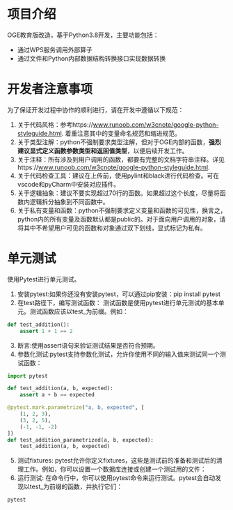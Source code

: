 # 项目介绍
OGE教育版改造，基于Python3.8开发，主要功能包括：
- 通过WPS服务调用外部算子
- 通过文件和Python内部数据结构转换接口实现数据转换

# 开发者注意事项
为了保证开发过程中协作的顺利进行，请在开发中遵循以下规范：
1. 关于代码风格：参考https://www.runoob.com/w3cnote/google-python-styleguide.html. 着重注意其中的变量命名规范和缩进规范。
2. 关于类型注解：python不强制要求类型注解，但对于OGE内部的函数，**强烈建议显式定义函数参数类型和返回值类型**，以便后续开发工作。
3. 关于注释：所有涉及到用户调用的函数，都要有完整的文档字符串注释。详见https://www.runoob.com/w3cnote/google-python-styleguide.html.
4. 关于代码检查工具：建议在上传前，使用pylint和black进行代码检查。可在vscode和pyCharm中安装对应插件。
5. 关于逻辑抽象：建议不要实现超过70行的函数。如果超过这个长度，尽量将函数内逻辑拆分抽象到不同函数中。
6. 关于私有变量和函数：python不强制要求定义变量和函数的可见性，换言之，python内的所有变量及函数默认都是public的。对于面向用户调用的对象，请将其中不希望用户可见的函数和对象通过双下划线，显式标记为私有。

# 单元测试
使用Pytest进行单元测试。
1. 安装pytest:如果你还没有安装pytest，可以通过pip安装：pip install pytest
2. 在test路径下，编写测试函数：
   测试函数是使用pytest进行单元测试的基本单元。测试函数应该以test_为前缀。例如：
``` python
def test_addition():
    assert 1 + 1 == 2
```
3. 断言:使用assert语句来验证测试结果是否符合预期。
4. 参数化测试:pytest支持参数化测试，允许你使用不同的输入值来测试同一个测试函数：
``` python
import pytest

def test_addition(a, b, expected):
    assert a + b == expected

@pytest.mark.parametrize("a, b, expected", [
    (1, 2, 3),
    (3, 2, 5),
    (-1, -1, -2)
])
def test_addition_parametrized(a, b, expected):
    test_addition(a, b, expected)
```
5. 测试fixtures:
pytest允许你定义fixtures，这些是测试前的准备和测试后的清理工作。例如，你可以设置一个数据库连接或创建一个测试用的文件：
6. 运行测试:
在命令行中，你可以使用pytest命令来运行测试。pytest会自动发现以test_为前缀的函数，并执行它们：
``` bash
pytest
```